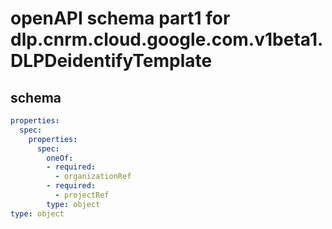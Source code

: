 # openAPI schema part1 for dlp.cnrm.cloud.google.com.v1beta1.DLPDeidentifyTemplate

## schema

```yaml
properties:
  spec:
    properties:
      spec:
        oneOf:
        - required:
          - organizationRef
        - required:
          - projectRef
        type: object
type: object

```
